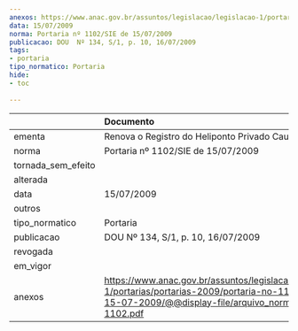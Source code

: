 ```yaml
---
anexos: https://www.anac.gov.br/assuntos/legislacao/legislacao-1/portarias/portarias-2009/portaria-no-1102-sie-de-15-07-2009/@@display-file/arquivo_norma/PA2009-1102.pdf
data: 15/07/2009
norma: Portaria nº 1102/SIE de 15/07/2009
publicacao: DOU  Nº 134, S/1, p. 10, 16/07/2009
tags:
- portaria
tipo_normatico: Portaria
hide: 
- toc 
 
---
```


|                    | Documento                                                                                                                                                         |
|:-------------------|:------------------------------------------------------------------------------------------------------------------------------------------------------------------|
| ementa             | Renova o Registro do Heliponto Privado Cauê-Ijaci (MG).                                                                                                           |
| norma              | Portaria nº 1102/SIE de 15/07/2009                                                                                                                                |
| tornada_sem_efeito |                                                                                                                                                                   |
| alterada           |                                                                                                                                                                   |
| data               | 15/07/2009                                                                                                                                                        |
| outros             |                                                                                                                                                                   |
| tipo_normatico     | Portaria                                                                                                                                                          |
| publicacao         | DOU  Nº 134, S/1, p. 10, 16/07/2009                                                                                                                               |
| revogada           |                                                                                                                                                                   |
| em_vigor           |                                                                                                                                                                   |
| anexos             | https://www.anac.gov.br/assuntos/legislacao/legislacao-1/portarias/portarias-2009/portaria-no-1102-sie-de-15-07-2009/@@display-file/arquivo_norma/PA2009-1102.pdf |
